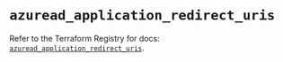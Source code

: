 # `azuread_application_redirect_uris`

Refer to the Terraform Registry for docs: [`azuread_application_redirect_uris`](https://registry.terraform.io/providers/hashicorp/azuread/2.53.0/docs/resources/application_redirect_uris).

